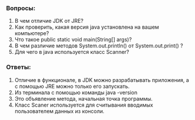 <h3> Вопросы: </h3>
<ol>
<li> В чем отличие JDK от JRE?</li>
<li>Как проверить, какая версия java установлена на вашем компьютере?</li>
<li>Что такое public static void main(String[] args)?</li>
<li>В чем различие методов System.out.println() от System.out.print() ?</li>
<li>Для чего в java используется класс Scanner?</li>
</ol>
<h3> Ответы: </h3>
<ol>
<li>Отличие в функционале, в JDK можно разрабатывать приложения, а с помощью JRE можно только его запускать.</li>
<li>Из терминала с помощью команды java -version</li>
<li>Это объявление метода, начальная точка программы.</li>
<li>Класс Scaner используется для считывания вводимых пользователем данных из консоли.</li>
</ol>
